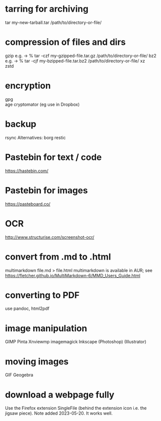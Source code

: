 # tarring for archiving
tar my-new-tarball.tar /path/to/directory-or-file/


# compression of files and dirs
gzip    e.g. -> % tar -czf my-gzipped-file.tar.gz /path/to/directory-or-file/
bz2     e.g. -> % tar -cjf my-bzipped-file.tar.bz2 /path/to/directory-or-file/
xz      
zstd    


# encryption
gpg     
age
cryptomator (eg use in Dropbox)


# backup
rsync
Alternatives:
borg
restic


# Pastebin for text / code

https://hastebin.com/

# Pastebin for images
https://pasteboard.co/

# OCR 
http://www.structurise.com/screenshot-ocr/


# convert from .md to .html
multimarkdown file.md > file.html
  multimarkdown  is available in AUR; see https://fletcher.github.io/MultiMarkdown-6/MMD_Users_Guide.html

# converting to PDF 

use pandoc, html2pdf

# image manipulation

GIMP
Pinta
Xnviewmp
imagemagick
Inkscape
(Photoshop)
(Illustrator)


# moving images

GIF
Geogebra

# download a webpage fully

Use the Firefox extension SingleFile (behind the extension icon i.e. the jigsaw piece). Note added 2023-05-20. It works well.

